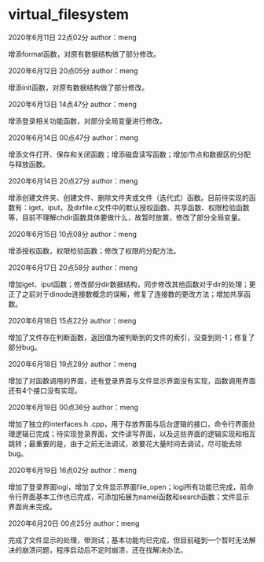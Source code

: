 # virtual_filesystem

2020年6月11日 22点02分 author：meng

增添format函数，对原有数据结构做了部分修改。

2020年6月12日 20点05分 author：meng

增添init函数，对原有数据结构做了部分修改。

2020年6月13日 14点47分 author：meng

增添登录相关功能函数，对部分全局变量进行修改。

2020年6月14日 00点47分 author：meng

增添文件打开、保存和关闭函数；增添磁盘读写函数；增加i节点和数据区的分配与释放函数。

2020年6月14日 20点27分 author：meng

增添创建文件夹、创建文件、删除文件夹或文件（迭代式）函数。目前待实现的函数有：iget，iput，及dirfile.c文件中的默认授权函数、共享函数、权限检验函数等，目前不理解chdir函数具体要做什么，故暂时放置，修改了部分全局变量。

2020年6月15日 10点08分 author：meng

增添授权函数，权限检验函数；修改了权限的分配方法。

2020年6月17日 20点58分 author：meng

增加iget、iput函数；修改部分dir数据结构，同步修改其他函数对于dir的处理；更正了之前对于dinode连接数概念的误解，修复了连接数的更改方法；增加共享函数。

2020年6月18日 15点22分 author：meng

增加了文件存在判断函数，返回值为被判断到的文件的索引，没查到则-1；修复了部分bug。

2020年6月18日 19点28分 author：meng

增加了对函数调用的界面，还有登录界面与文件显示界面没有实现，函数调用界面还有4个接口没有实现。

2020年6月19日 00点36分 author：meng

增加了独立的interfaces.h .cpp，用于存放界面与后台逻辑的接口，命令行界面处理逻辑已完成；待实现登录界面，文件读写界面，以及这些界面的逻辑实现和相互跳转；最重要的是，由于之前无法调试，故要花大量时间去调试，尽可能去除bug。

2020年6月19日 16点02分 author：meng

增加了登录界面logi，增加了文件显示界面file_open；logi所有功能已完成，前命令行界面基本工作也已完成，可添加拓展为namei函数和search函数；文件显示界面尚未完成。

2020年6月20日 00点25分 author：meng

完成了文件显示的处理，带测试；基本功能均已完成，但目前碰到一个暂时无法解决的崩溃问题，程序启动后不定时崩溃，还在找解决办法。